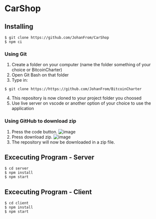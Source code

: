 # CarShop

## Installing 
```
$ git clone https://github.com/JohanFrom/CarShop
$ npm ci
```

### Using Git 
1. Create a folder on your computer (name the folder something of your choice or BitcoinCharter)
2. Open Git Bash on that folder
3. Type in: 
```
$ git clone https://https://github.com/JohanFrom/BitcoinCharter 
```
4. This repository is now cloned to your project folder you choosed
5. Use live server on vscode or another option of your choice to use the application
### Using GitHub to download zip
1. Press the code button. ![image](https://user-images.githubusercontent.com/62546884/120073629-77f4e700-c099-11eb-99a6-c10aa47abaf1.png)
2. Press download zip. ![image](https://user-images.githubusercontent.com/62546884/120073649-91962e80-c099-11eb-9d0f-5cfd77701077.png)
3. The repository will now be downloaded in a zip file.

## Excecuting Program - Server
```
$ cd server
$ npm install 
$ npm start
```

## Excecuting Program - Client
```
$ cd client
$ npm install 
$ npm start
```
